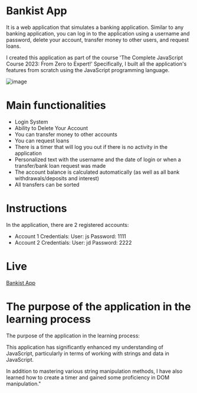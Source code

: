 # Bankist App

It is a web application that simulates a banking application. Similar to any banking application, you can log in to the application using a username and password, delete your account, transfer money to other users, and request loans.

I created this application as part of the course 'The Complete JavaScript Course 2023: From Zero to Expert!' Specifically, I built all the application's features from scratch using the JavaScript programming language.

![image](https://github.com/constantinraulivan/bankistapp/assets/108687645/1357cec3-333a-499f-9d06-b56fb7df73eb)


# Main functionalities

- Login System
- Ability to Delete Your Account
- You can transfer money to other accounts
- You can request loans
- There is a timer that will log you out if there is no activity in the application
- Personalized text with the username and the date of login or when a transfer/bank loan request was made
- The account balance is calculated automatically (as well as all bank withdrawals/deposits and interest)
- All transfers can be sorted

# Instructions
In the application, there are 2 registered accounts:

- Account 1 Credentials:
User: js
Password: 1111
- Account 2 Credentials:
User: jd
Password: 2222

# Live

[Bankist App](https://constantinraulivan.github.io/bankistapp/)

# The purpose of the application in the learning process

The purpose of the application in the learning process:

This application has significantly enhanced my understanding of JavaScript, particularly in terms of working with strings and data in JavaScript.

In addition to mastering various string manipulation methods, I have also learned how to create a timer and gained some proficiency in DOM manipulation."
